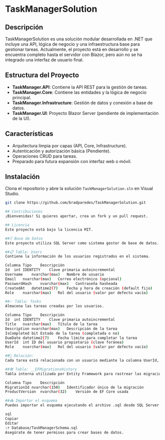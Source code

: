 # TaskManagerSolution

## Descripción
TaskManagerSolution es una solución modular desarrollada en .NET que incluye una API, lógica de negocio y una infraestructura base para gestionar tareas. Actualmente, el proyecto está en desarrollo y se encuentra completo hasta el servidor con Blazor, pero aún no se ha integrado una interfaz de usuario final.

## Estructura del Proyecto
- **TaskManager.API**: Contiene la API REST para la gestión de tareas.
- **TaskManager.Core**: Contiene las entidades y la lógica de negocio principal.
- **TaskManager.Infrastructure**: Gestión de datos y conexión a base de datos.
- **TaskManager.UI**: Proyecto Blazor Server (pendiente de implementación de la UI).

## Características
- Arquitectura limpia por capas (API, Core, Infrastructure).
- Autenticación y autorización básica (Pendiente).
- Operaciones CRUD para tareas.
- Preparado para futura expansión con interfaz web o móvil.

## Instalación
Clona el repositorio y abre la solución `TaskManagerSolution.sln` en Visual Studio.

```bash
git clone https://github.com/bradparedes/TaskManagerSolution.git

## Contribuciones
¡Bienvenidas! Si quieres aportar, crea un fork y un pull request.

## Licencia
Este proyecto está bajo la licencia MIT.

##🗄️ Base de Datos
Este proyecto utiliza SQL Server como sistema gestor de base de datos. A continuación se describen las tablas principales incluidas en el script TaskManagerSchema.sql.

##📋 Tabla: Users
Contiene la información de los usuarios registrados en el sistema.

Columna	Tipo	Descripción
Id	int IDENTITY	Clave primaria autoincremental
Username	nvarchar(max)	Nombre de usuario
Email	nvarchar(max)	Correo electrónico (opcional)
PasswordHash	nvarchar(max)	Contraseña hasheada
CreatedAt	datetime2(7)	Fecha y hora de creación (default fijo)
Role	nvarchar(max)	Rol del usuario (valor por defecto vacío)

##✅ Tabla: Tasks
Almacena las tareas creadas por los usuarios.

Columna	Tipo	Descripción
Id	int IDENTITY	Clave primaria autoincremental
Title	nvarchar(max)	Título de la tarea
Description	nvarchar(max)	Descripción de la tarea
IsCompleted	bit	Estado de la tarea (completada o no)
DueDate	datetime2(7)	Fecha límite para completar la tarea
UserId	int	ID del usuario propietario (clave foránea)
Role	nvarchar(max)	Rol del usuario (valor por defecto vacío)

##🔗 Relación:
Cada tarea está relacionada con un usuario mediante la columna UserId, con una restricción de clave foránea que aplica ON DELETE CASCADE.

##🛠️ Tabla: __EFMigrationsHistory
Tabla interna utilizada por Entity Framework para rastrear las migraciones aplicadas.

Columna	Tipo	Descripción
MigrationId	nvarchar(150)	Identificador único de la migración
ProductVersion	nvarchar(32)	Versión de EF Core usada

##📥 Importar el esquema
Puedes importar el esquema ejecutando el archivo .sql desde SQL Server Management Studio (SSMS) o mediante el comando:

sql
Copiar
Editar
:r Database/TaskManagerSchema.sql
Asegúrate de tener permisos para crear bases de datos.




